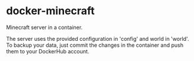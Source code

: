 docker-minecraft
================

Minecraft server in a container.

The server uses the provided configuration in 'config' and world in 'world'. To backup your data, just commit the changes in the container and push them to your DockerHub account.
